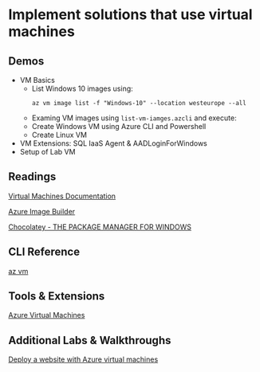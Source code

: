 # Implement solutions that use virtual machines

## Demos

- VM Basics
    - List Windows 10 images using:
        ```
        az vm image list -f "Windows-10" --location westeurope --all
        ```
    - Examing VM images using `list-vm-iamges.azcli` and execute: 
    - Create Windows VM using Azure CLI and Powershell
    - Create Linux VM
- VM Extensions: SQL IaaS Agent & AADLoginForWindows
- Setup of Lab VM    

## Readings

[Virtual Machines Documentation](https://docs.microsoft.com/en-us/azure/virtual-machines/)

[Azure Image Builder](https://docs.microsoft.com/en-us/azure/virtual-machines/image-builder-overview)

[Chocolatey - THE PACKAGE MANAGER FOR WINDOWS](https://chocolatey.org/)

## CLI Reference

[az vm](https://docs.microsoft.com/en-us/cli/azure/vm?view=azure-cli-latest)

## Tools & Extensions

[Azure Virtual Machines](https://marketplace.visualstudio.com/items?itemName=ms-azuretools.vscode-azurevirtualmachines)

## Additional Labs & Walkthroughs

[Deploy a website with Azure virtual machines](https://docs.microsoft.com/en-us/learn/paths/deploy-a-website-with-azure-virtual-machines/)
